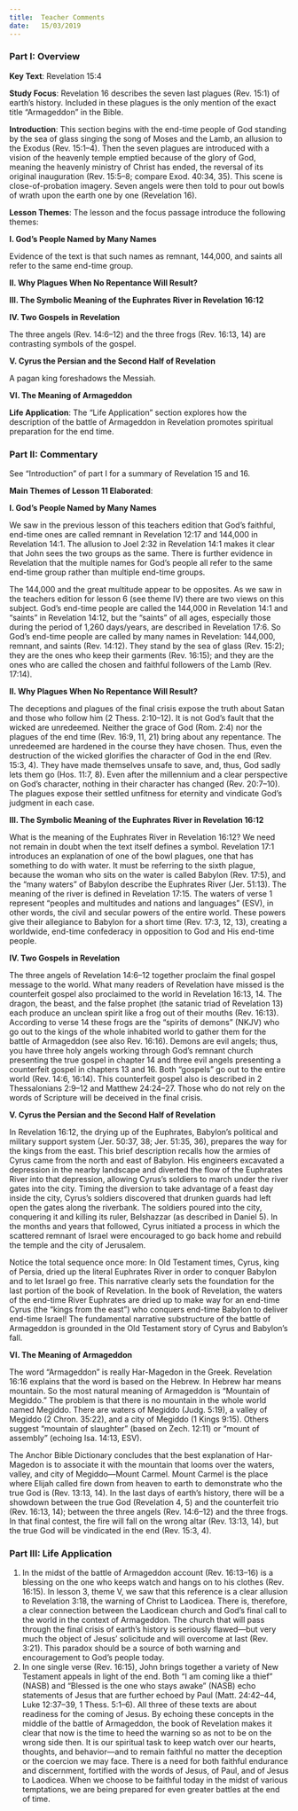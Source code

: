 ```yaml
---
title:  Teacher Comments
date:   15/03/2019
---
```


### Part I: Overview 

**Key Text**: Revelation 15:4 

**Study Focus**: Revelation 16 describes the seven last plagues (Rev. 15:1) of earth’s history. Included in these plagues is the only mention of the exact title “Armageddon” in the Bible. 

**Introduction**: This section begins with the end-time people of God standing by the sea of glass singing the song of Moses and the Lamb, an allusion to the Exodus (Rev. 15:1–4). Then the seven plagues are introduced with a vision of the heavenly temple emptied because of the glory of God, meaning the heavenly ministry of Christ has ended, the reversal of its original inauguration (Rev. 15:5–8; compare Exod. 40:34, 35). This scene is close-of-probation imagery. Seven angels were then told to pour out bowls of wrath upon the earth one by one (Revelation 16). 

**Lesson Themes**: The lesson and the focus passage introduce the following themes: 

**I. God’s People Named by Many Names** 

Evidence of the text is that such names as remnant, 144,000, and saints all refer to the same end-time group. 

**II. Why Plagues When No Repentance Will Result?** 

**III. The Symbolic Meaning of the Euphrates River in Revelation 16:12** 

**IV. Two Gospels in Revelation** 

The three angels (Rev. 14:6–12) and the three frogs (Rev. 16:13, 14) are contrasting symbols of the gospel. 

**V. Cyrus the Persian and the Second Half of Revelation** 

A pagan king foreshadows the Messiah. 

**VI. The Meaning of Armageddon** 

**Life Application**: The “Life Application” section explores how the description of the battle of Armageddon in Revelation promotes spiritual preparation for the end time. 

### Part II: Commentary 

See “Introduction” of part I for a summary of Revelation 15 and 16. 

**Main Themes of Lesson 11 Elaborated**: 

**I. God’s People Named by Many Names** 

We saw in the previous lesson of this teachers edition that God’s faithful, end-time ones are called remnant in Revelation 12:17 and 144,000 in Revelation 14:1. The allusion to Joel 2:32 in Revelation 14:1 makes it clear that John sees the two groups as the same. There is further evidence in Revelation that the multiple names for God’s people all refer to the same end-time group rather than multiple end-time groups. 

The 144,000 and the great multitude appear to be opposites. As we saw in the teachers edition for lesson 6 (see theme IV) there are two views on this subject. God’s end-time people are called the 144,000 in Revelation 14:1 and “saints” in Revelation 14:12, but the “saints” of all ages, especially those during the period of 1,260 days/years, are described in Revelation 17:6. So God’s end-time people are called by many names in Revelation: 144,000, remnant, and saints (Rev. 14:12). They stand by the sea of glass (Rev. 15:2); they are the ones who keep their garments (Rev. 16:15); and they are the ones who are called the chosen and faithful followers of the Lamb (Rev. 17:14). 

**II. Why Plagues When No Repentance Will Result?** 

The deceptions and plagues of the final crisis expose the truth about Satan and those who follow him (2 Thess. 2:10–12). It is not God’s fault that the wicked are unredeemed. Neither the grace of God (Rom. 2:4) nor the plagues of the end time (Rev. 16:9, 11, 21) bring about any repentance. The unredeemed are hardened in the course they have chosen. Thus, even the destruction of the wicked glorifies the character of God in the end (Rev. 15:3, 4). They have made themselves unsafe to save, and, thus, God sadly lets them go (Hos. 11:7, 8). Even after the millennium and a clear perspective on God’s character, nothing in their character has changed (Rev. 20:7–10). The plagues expose their settled unfitness for eternity and vindicate God’s judgment in each case. 

**III. The Symbolic Meaning of the Euphrates River in Revelation 16:12** 

What is the meaning of the Euphrates River in Revelation 16:12? We need not remain in doubt when the text itself defines a symbol. Revelation 17:1 introduces an explanation of one of the bowl plagues, one that has something to do with water. It must be referring to the sixth plague, because the woman who sits on the water is called Babylon (Rev. 17:5), and the “many waters” of Babylon describe the Euphrates River (Jer. 51:13). The meaning of the river is defined in Revelation 17:15. The waters of verse 1 represent “peoples and multitudes and nations and languages” (ESV), in other words, the civil and secular powers of the entire world. These powers give their allegiance to Babylon for a short time (Rev. 17:3, 12, 13), creating a worldwide, end-time confederacy in opposition to God and His end-time people. 

**IV. Two Gospels in Revelation** 

The three angels of Revelation 14:6–12 together proclaim the final gospel message to the world. What many readers of Revelation have missed is the counterfeit gospel also proclaimed to the world in Revelation 16:13, 14. The dragon, the beast, and the false prophet (the satanic triad of Revelation 13) each produce an unclean spirit like a frog out of their mouths (Rev. 16:13). According to verse 14 these frogs are the “spirits of demons” (NKJV) who go out to the kings of the whole inhabited world to gather them for the battle of Armageddon (see also Rev. 16:16). Demons are evil angels; thus, you have three holy angels working through God’s remnant church presenting the true gospel in chapter 14 and three evil angels presenting a counterfeit gospel in chapters 13 and 16. Both “gospels” go out to the entire world (Rev. 14:6, 16:14). This counterfeit gospel also is described in 2 Thessalonians 2:9–12 and Matthew 24:24–27. Those who do not rely on the words of Scripture will be deceived in the final crisis.

**V. Cyrus the Persian and the Second Half of Revelation** 

In Revelation 16:12, the drying up of the Euphrates, Babylon’s political and military support system (Jer. 50:37, 38; Jer. 51:35, 36), prepares the way for the kings from the east. This brief description recalls how the armies of Cyrus came from the north and east of Babylon. His engineers excavated a depression in the nearby landscape and diverted the flow of the Euphrates River into that depression, allowing Cyrus’s soldiers to march under the river gates into the city. Timing the diversion to take advantage of a feast day inside the city, Cyrus’s soldiers discovered that drunken guards had left open the gates along the riverbank. The soldiers poured into the city, conquering it and killing its ruler, Belshazzar (as described in Daniel 5). In the months and years that followed, Cyrus initiated a process in which the scattered remnant of Israel were encouraged to go back home and rebuild the temple and the city of Jerusalem. 

Notice the total sequence once more: In Old Testament times, Cyrus, king of Persia, dried up the literal Euphrates River in order to conquer Babylon and to let Israel go free. This narrative clearly sets the foundation for the last portion of the book of Revelation. In the book of Revelation, the waters of the end-time River Euphrates are dried up to make way for an end-time Cyrus (the “kings from the east”) who conquers end-time Babylon to deliver end-time Israel! The fundamental narrative substructure of the battle of Armageddon is grounded in the Old Testament story of Cyrus and Babylon’s fall. 

**VI. The Meaning of Armageddon** 

The word “Armageddon” is really Har-Magedon in the Greek. Revelation 16:16 explains that the word is based on the Hebrew. In Hebrew har means mountain. So the most natural meaning of Armageddon is “Mountain of Megiddo.” The problem is that there is no mountain in the whole world named Megiddo. There are waters of Megiddo (Judg. 5:19), a valley of Megiddo (2 Chron. 35:22), and a city of Megiddo (1 Kings 9:15). Others suggest “mountain of slaughter” (based on Zech. 12:11) or “mount of assembly” (echoing Isa. 14:13, ESV). 

The Anchor Bible Dictionary concludes that the best explanation of Har-Magedon is to associate it with the mountain that looms over the waters, valley, and city of Megiddo—Mount Carmel. Mount Carmel is the place where Elijah called fire down from heaven to earth to demonstrate who the true God is (Rev. 13:13, 14). In the last days of earth’s history, there will be a showdown between the true God (Revelation 4, 5) and the counterfeit trio (Rev. 16:13, 14); between the three angels (Rev. 14:6–12) and the three frogs. In that final contest, the fire will fall on the wrong altar (Rev. 13:13, 14), but the true God will be vindicated in the end (Rev. 15:3, 4). 

### Part III: Life Application 

1. In the midst of the battle of Armageddon account (Rev. 16:13–16) is a blessing on the one who keeps watch and hangs on to his clothes (Rev. 16:15). In lesson 3, theme V, we saw that this reference is a clear allusion to Revelation 3:18, the warning of Christ to Laodicea. There is, therefore, a clear connection between the Laodicean church and God’s final call to the world in the context of Armageddon. The church that will pass through the final crisis of earth’s history is seriously flawed—but very much the object of Jesus’ solicitude and will overcome at last (Rev. 3:21). This paradox should be a source of both warning and encouragement to God’s people today. 
2. In one single verse (Rev. 16:15), John brings together a variety of New Testament appeals in light of the end. Both “I am coming like a thief” (NASB) and “Blessed is the one who stays awake” (NASB) echo statements of Jesus that are further echoed by Paul (Matt. 24:42–44, Luke 12:37–39, 1 Thess. 5:1–6). All three of these texts are about readiness for the coming of Jesus. By echoing these concepts in the middle of the battle of Armageddon, the book of Revelation makes it clear that now is the time to heed the warning so as not to be on the wrong side then. It is our spiritual task to keep watch over our hearts, thoughts, and behavior—and to remain faithful no matter the deception or the coercion we may face. There is a need for both faithful endurance and discernment, fortified with the words of Jesus, of Paul, and of Jesus to Laodicea. When we choose to be faithful today in the midst of various temptations, we are being prepared for even greater battles at the end of time. 